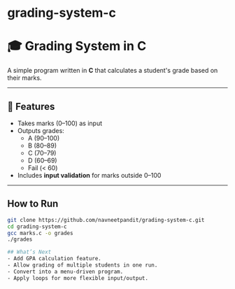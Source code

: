 # grading-system-c
# 🎓 Grading System in C

A simple program written in **C** that calculates a student's grade based on their marks.

---

## 🚀 Features
- Takes marks (0–100) as input
- Outputs grades:
  - A (90–100)
  - B (80–89)
  - C (70–79)
  - D (60–69)
  - Fail (< 60)
- Includes **input validation** for marks outside 0–100

---
## How to Run
```bash
git clone https://github.com/navneetpandit/grading-system-c.git
cd grading-system-c
gcc marks.c -o grades
./grades

## What’s Next
- Add GPA calculation feature.
- Allow grading of multiple students in one run.
- Convert into a menu-driven program.
- Apply loops for more flexible input/output.

